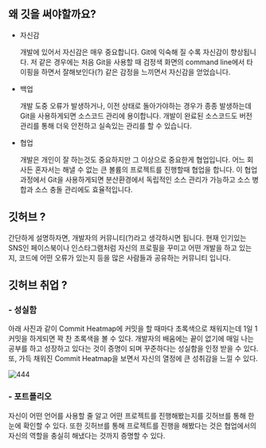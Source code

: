 ## 왜 깃을 써야할까요?

- 자신감

  개발에 있어서 자신감은 매우 중요합니다. Git에 익숙해 질 수록 자신감이 향상됩니다. 저 같은 경우에는 처음 Git을 사용할 때 검정색 화면의 command line에서 타이핑을 하면서 잘해보인다(?) 같은 감정을 느끼면서 자신감을 얻었습니다.

- 백업

  개발 도중 오류가 발생하거나, 이전 상태로 돌아가야하는 경우가 종종 발생하는데 Git을 사용하게되면 소스코드 관리에 용이합니다. 개발이 완료된 소스코드도 버전 관리를 통해 더욱 안전하고 실속있는 관리를 할 수 있습니다.

- 협업

  개발은 개인이 잘 하는것도 중요하지만 그 이상으로 중요한게 협업입니다. 어느 회사든 혼자서는 해낼 수 없는 큰 볼륨의 프로젝트를 진행할때 협업을 합니다. 이 협업 과정에서 Git을 사용하게되면 분산환경에서 독립적인 소스 관리가 가능하고 소스 병합과 소스 충돌 관리에도 효율적입니다.



## 깃허브 ?

간단하게 설명하자면, 개발자의 커뮤니티(?)라고 생각하시면 됩니다. 현재 인기있는 SNS인 페이스북이나 인스타그램처럼 자신의 프로필을 꾸미고 어떤 개발을 하고 있는지, 코드에 어떤 오류가 있는지 등을 많은 사람들과 공유하는 커뮤니티 입니다.


## 깃허브 취업 ?

### - 성실함

아래 사진과 같이 Commit Heatmap에 커밋을 할 때마다 초록색으로 채워지는데 1일 1커밋을 하게되면 꽉 찬 초록색을 볼 수 있다. 개발자의 배움에는 끝이 없기에 매일 나는 공부를 하고 성장하고 있다는 것이 증명이 되며 꾸준하다는 성실함을 인정 받을 수 있다. 또, 가득 채워진 Commit Heatmap을 보면서 자신의 열정에 큰 성취감을 느낄 수 있다.

![444](https://user-images.githubusercontent.com/71807924/125037055-aae5be00-e0ce-11eb-955d-65c4a35357cb.PNG)

### - 포트폴리오

자신이 어떤 언어를 사용할 줄 알고 어떤 프로젝트를 진행해봤는지를 깃허브를 통해 한 눈에 확인할 수 있다. 또한 깃허브를 통해 프로젝트를 진행을 해봤다는 것은 협업에서의 자신의 역할을 충실히 해냈다는 것까지 증명할 수 있다.
